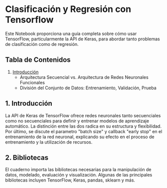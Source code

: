 # Clasificación y Regresión con Tensorflow

Este Notebook proporciona una guía completa sobre cómo usar TensorFlow, particularmente la API de Keras, para abordar tanto problemas de clasificación como de regresión.

## Tabla de Contenidos
1. [Introducción](#introducción)
    * Arquitectura Secuencial vs. Arquitectura de Redes Neuronales Funcionales
    * División del Conjunto de Datos: Entrenamiento, Validación, Prueba

<a name="introducción"></a>
## 1. Introducción

La API de Keras de TensorFlow ofrece redes neuronales tanto secuenciales como no secuenciales para definir y entrenar modelos de aprendizaje automático. La distinción entre las dos radica en su estructura y flexibilidad. Por último, se discute el parametro "batch size" y callback "early stop" en el entrenamiento de la red neuronal, explicando su efecto en el proceso de entrenamiento y la utilización de recursos.

<a name="bibliotecas"></a>
## 2. Bibliotecas

El cuaderno importa las bibliotecas necesarias para la manipulación de datos, modelado, evaluación y visualización. Algunas de las principales bibliotecas incluyen TensorFlow, Keras, pandas, sklearn y más.
